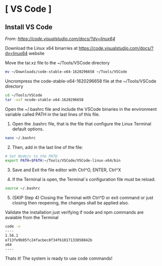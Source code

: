 # [  VS Code ]

## Install VS Code

*From: https://code.visualstudio.com/docs/?dv=linux64*

Download the Linux x64 binarries at https://code.visualstudio.com/docs/?dv=linux64 website

Move the tar.xz file to the ~/Tools/VSCode directory

```bash
mv ~/Downloads/code-stable-x64-1620296658 ~/Tools/VSCode
```

Uncrompress the code-stable-x64-1620296658 file at the ~/Tools/VSCode directory

```bash
cd ~/Tools/VSCode
tar -vxf ncode-stable-x64-1620296658
```

Open the ~/.bashrc file and include the VSCode binaries in the environment variable called PATH in the last lines of this file.

1. Open the .bashrc file, that is the file that configure the Linux Terminal default options.

```bash
nano ~/.bashrc
```


2. Then, add in the last line of the file:

```bash
# Set Nodejs to the PATH
export PATH=$PATH:~/Tools/VSCode/VSCode-linux-x64/bin
```

3. Save and Exit the file editor with Ctrl^O, ENTER, Ctrl^X

4. If the Terminal is open, the Terminal`s configuration file must be reload.

```bash
source ~/.bashrc
```

5. (SKIP Step 4) Closing the Terminal with Ctrl^D or exit command or just closing then reopening, the changes shall be applied also.


Validate the installation just verifying if node and npm commands are avaiable from the Terminal

```bash
code -v
----
1.56.1
e713fe9b05fc24facbec8f34fb1017133858842b
x64
----
```



Thats it! The system is ready to use code commands!


